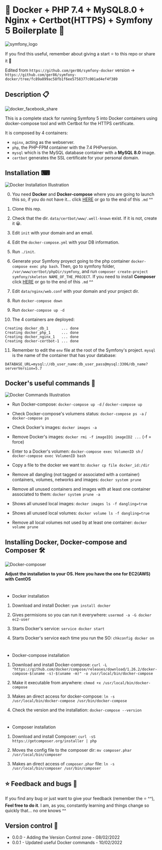 # 🐳 Docker + PHP 7.4 + MySQL8.0 + Nginx + Certbot(HTTPS) + Symfony 5 Boilerplate 🐳

![symfony_logo](https://user-images.githubusercontent.com/57062736/151140439-1c8af7c8-5905-4a6f-a846-d988643ee76f.png)

If you find this useful, remember about giving a start ⭐ to this repo or share it 🔁

Edited from `https://github.com/ger86/symfony-docker` version -> `https://github.com/ger86/symfony-docker/tree/fc89a899ac58fb1f6ee5758377c001ad4ef4f389`

## Description 📋

![docker_facebook_share](https://user-images.githubusercontent.com/57062736/139103227-36f3cb32-c3c1-4158-b99e-25a31e955f44.png)

This is a complete stack for running Symfony 5 into Docker containers using docker-compose tool and with Certbot for the HTTPS certificate.

It is composed by 4 containers:

- `nginx`, acting as the webserver.
- `php`, the PHP-FPM container with the 7.4 PHPversion.
- `mysql` which is the MySQL database container with a **MySQL 8.0** image.
- `certbot` generates the SSL certificate for your personal domain.

## Installation ⌨

![Docker Installation Illustration](https://user-images.githubusercontent.com/57062736/139102730-d6f51d53-ffb3-44bb-be5e-2bdf48d91295.png)

0. You need ****Docker**** and ****Docker-compose**** where you are going to launch this so, if you do not have it... click [HERE](https://github.com/Inushin/dockerSymfonySSL#installing-docker-docker-compose-and-composer) or go to the end of this `.md` ^^

1. Clone this rep.

2. Check that the dir. `data/certbot/www/.well-known` exist. If it is not, create it 😀.

3. Edit `init` with your domain and an email.

4. Edit the `docker-compose.yml` with your DB information. 

5. Run `./init`.

6. Generate your Symfony proyect going to the php container `docker-compose exec php bash`. Then, go to symfony folder, `/var/www/certbot/phpDir/symfony`, and run `composer create-project symfony/skeleton NAME_OF_THE_PROJECT`. If you need to install **Composer** click [HERE](https://github.com/Inushin/dockerSymfonySSL#installing-docker-docker-compose-and-composer) or go to the end of this `.md` ^^

7. Edit `data/nginx/web.conf` with your domain and your project dir.

8. Run `docker-compose down`

9. Run `docker-compose up -d`

10. The 4 containers are deployed: 

```
Creating docker_db_1      ... done
Creating docker_php_1     ... done
Creating docker_nginx_1   ... done
Creating docker-certbot-1 ... done
```

11. Remember to edit the `env` file at the root of the Symfony's project. `mysql` is the name of the container that has your database:
```
DATABASE_URL=mysql://db_user_name:db_user_pass@mysql:3306/db_name?serverVersion=5.7
```


## Docker's useful commands 📑
![Docker Commands Illustration](https://user-images.githubusercontent.com/57062736/139102966-25f28be1-f768-49bd-a8a1-915a8465de9e.png)


- Run Docker-compose: `docker-compose up -d` / `docker-compose up`

- Check Docker-compose's volumens status: `docker-compose ps -a` / `docker-compose ps`

- Check Docker's images: `docker images -a`

- Remove Docker's images: `docker rmi -f imageID1 imageID2 ...` (-f = force)

- Enter to a Docker's volumen: `docker-compose exec VolumenID sh` / `docker-compose exec VolumenID bash`

- Copy a file to the docker we want to: `docker cp file docker_id:/dir`

- Remove all dangling (not tagged or associated with a container) containers, volumes, networks and images: `docker system prune`

- Remove all unused containers and images with at least one container associated to them: `docker system prune -a`

- Shows all unused local images: `docker images ls -f dangling=true`

- Shows all unused local volumes: `docker volume ls -f dangling=true`

- Remove all local volumes not used by at least one container: `docker volume prune`

## Installing Docker, Docker-compose and Composer 🛠
![Docker-composer](https://user-images.githubusercontent.com/57062736/141182130-b8ed2d7a-9a68-4387-b838-ba0d44bb4e0e.png)

**Adjust the installation to your OS. Here you have the one for EC2(AWS) with CentOS**
#
- Docker installation

1. Download and install Docker: `yum install docker`

2. Gives permisions so you can run it everywhere: `usermod -a -G docker ec2-user`

3. Starts Docker's service: `service docker start`

4. Starts Docker's service each time you run the SO: `chkconfig docker on`
#
- Docker-compose installation

1. Download and install Docker-compose: `curl -L "https://github.com/docker/compose/releases/download/1.26.2/docker-compose-$(uname -s)-$(uname -m)" -o /usr/local/bin/docker-compose`

2. Make it executable from anywhere: `chmod +x /usr/local/bin/docker-compose`

3. Makes an direct access for docker-compose: `ln -s /usr/local/bin/docker-compose /usr/bin/docker-compose`

4. Check the version and the installation: `docker-compose --version`

#
- Composer installation


1. Download and install Composer: `curl -sS https://getcomposer.org/installer | php`

2. Moves the config file to the composer dir: `mv composer.phar /usr/local/bin/composer`

3. Makes an direct access of `composer.phar` file: `ln -s /usr/local/bin/composer /usr/bin/composer`

## ⭐ Feedback and bugs 🐞

If you find any bug or just want to give your feedback (remember the ⭐ ^^), **Feel free to do it**. I am, as you, constantly learning and things change so quickly that... no one knows ^^

## Version control 📝

- 0.0.0 - Adding the Version Control zone - 08/02/2022
- 0.0.1 - Updated useful Docker commands - 10/02/2022
